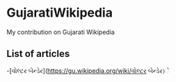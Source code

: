 GujaratiWikipedia
=================

My contribution on Gujarati Wikipedia 

## List of articles
-[વોલ્ટર બેન્ડેર](https://gu.wikipedia.org/wiki/વોલ્ટર બેન્ડેર)ે
